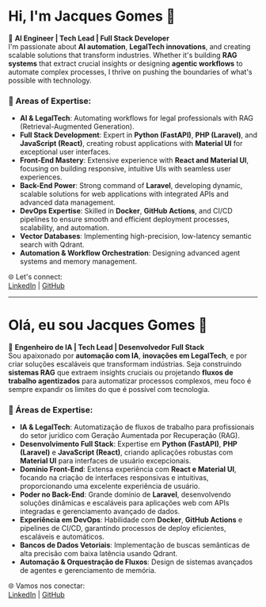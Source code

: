 # Hi, I'm Jacques Gomes 👋

🚀 **AI Engineer | Tech Lead | Full Stack Developer**  
I'm passionate about **AI automation**, **LegalTech innovations**, and creating scalable solutions that transform industries. Whether it's building **RAG systems** that extract crucial insights or designing **agentic workflows** to automate complex processes, I thrive on pushing the boundaries of what's possible with technology.

### 🧠 Areas of Expertise:
- **AI & LegalTech**: Automating workflows for legal professionals with RAG (Retrieval-Augmented Generation).
- **Full Stack Development**: Expert in **Python (FastAPI)**, **PHP (Laravel)**, and **JavaScript (React)**, creating robust applications with **Material UI** for exceptional user interfaces.
- **Front-End Mastery**: Extensive experience with **React and Material UI**, focusing on building responsive, intuitive UIs with seamless user experiences.
- **Back-End Power**: Strong command of **Laravel**, developing dynamic, scalable solutions for web applications with integrated APIs and advanced data management.
- **DevOps Expertise**: Skilled in **Docker**, **GitHub Actions**, and CI/CD pipelines to ensure smooth and efficient deployment processes, scalability, and automation.
- **Vector Databases**: Implementing high-precision, low-latency semantic search with Qdrant.
- **Automation & Workflow Orchestration**: Designing advanced agent systems and memory management.

🌐 Let's connect:  
[LinkedIn](https://linkedin.com/in/jacques-gomes-627739240) | [GitHub](https://github.com/JacquesGomes)

---

# Olá, eu sou Jacques Gomes 👋

🚀 **Engenheiro de IA | Tech Lead | Desenvolvedor Full Stack**  
Sou apaixonado por **automação com IA**, **inovações em LegalTech**, e por criar soluções escaláveis que transformam indústrias. Seja construindo **sistemas RAG** que extraem insights cruciais ou projetando **fluxos de trabalho agentizados** para automatizar processos complexos, meu foco é sempre expandir os limites do que é possível com tecnologia.

### 🧠 Áreas de Expertise:
- **IA & LegalTech**: Automatização de fluxos de trabalho para profissionais do setor jurídico com Geração Aumentada por Recuperação (RAG).
- **Desenvolvimento Full Stack**: Expertise em **Python (FastAPI)**, **PHP (Laravel)** e **JavaScript (React)**, criando aplicações robustas com **Material UI** para interfaces de usuário excepcionais.
- **Domínio Front-End**: Extensa experiência com **React e Material UI**, focando na criação de interfaces responsivas e intuitivas, proporcionando uma excelente experiência de usuário.
- **Poder no Back-End**: Grande domínio de **Laravel**, desenvolvendo soluções dinâmicas e escaláveis para aplicações web com APIs integradas e gerenciamento avançado de dados.
- **Experiência em DevOps**: Habilidade com **Docker**, **GitHub Actions** e pipelines de CI/CD, garantindo processos de deploy eficientes, escaláveis e automáticos.
- **Bancos de Dados Vetoriais**: Implementação de buscas semânticas de alta precisão com baixa latência usando Qdrant.
- **Automação & Orquestração de Fluxos**: Design de sistemas avançados de agentes e gerenciamento de memória.

🌐 Vamos nos conectar:  
[LinkedIn](https://linkedin.com/in/jacques-gomes-627739240) | [GitHub](https://github.com/JacquesGomes)
